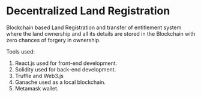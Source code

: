 # Decentralized Land Registration

Blockchain based Land Registration and transfer of entitlement system where the land ownership and all its details are stored in the Blockchain with zero chances of forgery in ownership.

Tools used:
1. React.js used for front-end development.
2. Solidity used for back-end development.
3. Truffle and Web3.js
4. Ganache used as a local blockchain.
5. Metamask wallet.

